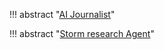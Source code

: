 !!! abstract "[AI Journalist](https://github.com/mshumer/ai-journalist/blob/main/Claude_Journalist.ipynb)"

!!! abstract "[Storm research Agent](https://github.com/stanford-oval/storm.git)"

